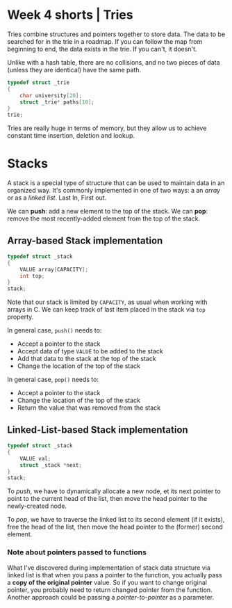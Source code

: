 # Week 4 shorts | Tries

Tries combine structures and pointers together to store data. The data to be searched for in the trie in a roadmap. If you can follow the map from beginning to end, the data exists in the trie. If you can't, it doesn't.

Unlike with a hash table, there are no collisions, and no two pieces of data (unless they are identical) have the same path.

```C
typedef struct _trie
{
    char university[20];
    struct _trie* paths[10];
}
trie;
```

Tries are really huge in terms of memory, but they allow us to achieve constant time insertion, deletion and lookup.

# Stacks

A stack is a special type of structure that can be used to maintain data in an organized way. It's commonly implemented in one of two ways: a an *array* or as a *linked list*. Last In, First out.

We can **push**: add a new element to the top of the stack. We can **pop**: remove the most recently-added element from the top of the stack.

## Array-based Stack implementation

```C
typedef struct _stack
{
    VALUE array[CAPACITY];
    int top;
}
stack;
```

Note that our stack is limited by `CAPACITY`, as usual when working with arrays in C. We can keep track of last item placed in the stack via `top` property.

In general case, `push()` needs to:

* Accept a pointer to the stack
* Accept data of type `VALUE` to be added to the stack
* Add that data to the stack at the top of the stack
* Change the location of the top of the stack

In general case, `pop()` needs to:

* Accept a pointer to the stack
* Change the location of the top of the stack
* Return the value that was removed from the stack

## Linked-List-based Stack implementation

```C
typedef struct _stack
{
    VALUE val;
    struct _stack *next;
}
stack;
```

To *push*, we have to dynamically allocate a new node, et its next pointer to point to the current head of the list, then move the head pointer to the newly-created node.

To *pop*, we have to traverse the linked list to its second element (if it exists), free the head of the list, then move the head pointer to the (former) second element.

### Note about pointers passed to functions

What I've discovered during implementation of stack data structure via linked list is that when you pass a pointer to the function, you actually pass a **copy of the original pointer** value. So if you want to change original pointer, you probably need to return changed pointer from the function. Another approach could be passing a *pointer-to-pointer* as a parameter.
